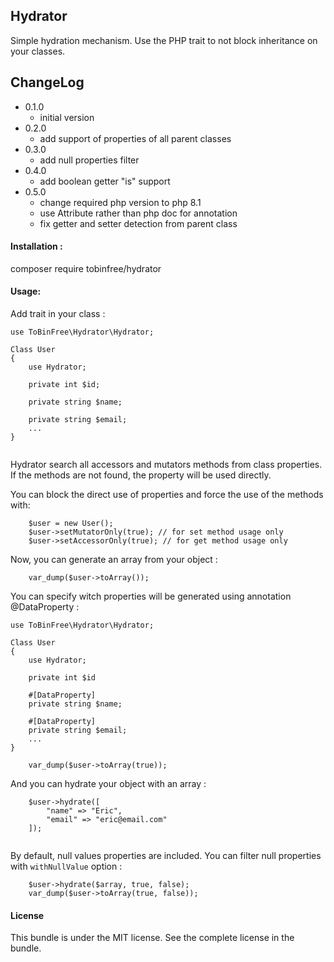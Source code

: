 ## Hydrator

Simple hydration mechanism.
Use the PHP trait to not block inheritance on your classes.

## ChangeLog

* 0.1.0
  * initial version
* 0.2.0
  * add support of properties of all parent classes
* 0.3.0
  * add null properties filter
* 0.4.0
  * add boolean getter "is" support
* 0.5.0
  * change required php version to php 8.1
  * use Attribute rather than php doc for annotation
  * fix getter and setter detection from parent class
                  
#### Installation : 

composer require tobinfree/hydrator

#### Usage:

Add trait in your class :
```
use ToBinFree\Hydrator\Hydrator;

Class User 
{
    use Hydrator;

    private int $id;

    private string $name;

    private string $email;
    ...
}
  
```  
Hydrator search all accessors and mutators methods from class properties.
If the methods are not found, the property will be used directly.

You can block the direct use of properties and force the use of the methods with:

```
    $user = new User();
    $user->setMutatorOnly(true); // for set method usage only
    $user->setAccessorOnly(true); // for get method usage only
```

Now, you can generate an array from your object :

```
    var_dump($user->toArray());
```
You can specify witch properties will be generated using annotation @DataProperty :
```
use ToBinFree\Hydrator\Hydrator;

Class User 
{
    use Hydrator;
    
    private int $id

    #[DataProperty]
    private string $name;

    #[DataProperty]
    private string $email;
    ...
}
```
```
    var_dump($user->toArray(true));
```

And you can hydrate your object with an array :

```
    $user->hydrate([
        "name" => "Eric",
        "email" => "eric@email.com"
    ]);
    
```

By default, null values properties are included. You can filter null properties with ```withNullValue``` option :    
```
    $user->hydrate($array, true, false);
    var_dump($user->toArray(true, false));
```


#### License

This bundle is under the MIT license. See the complete license in the bundle.
